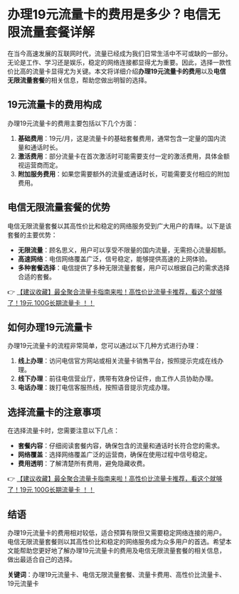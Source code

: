 # 办理19元流量卡的费用是多少？电信无限流量套餐详解

在当今高速发展的互联网时代，流量已经成为我们日常生活中不可或缺的一部分。无论是工作、学习还是娱乐，稳定的网络连接都显得尤为重要。因此，选择一款性价比高的流量卡显得尤为关键。本文将详细介绍**办理19元流量卡的费用**以及**电信无限流量套餐**的相关信息，帮助您做出明智的选择。

## 19元流量卡的费用构成

办理19元流量卡的费用主要包括以下几个方面：

1. **基础费用**：19元/月，这是流量卡的基础套餐费用，通常包含一定量的国内流量和通话时长。
2. **激活费用**：部分流量卡在首次激活时可能需要支付一定的激活费用，具体金额视运营商而定。
3. **附加服务费用**：如果您需要额外的流量或通话时长，可能需要支付相应的附加费用。

## 电信无限流量套餐的优势

电信无限流量套餐以其高性价比和稳定的网络服务受到广大用户的青睐。以下是该套餐的主要优势：

- **无限流量**：顾名思义，用户可以享受不限量的国内流量，无需担心流量超额。
- **高速网络**：电信网络覆盖广泛，信号稳定，能够提供高速的上网体验。
- **多种套餐选择**：电信提供了多种无限流量套餐，用户可以根据自己的需求选择合适的套餐。

👉 [【建议收藏】最全聚合流量卡指南来啦！高性价比流量卡推荐，看这个就够了！19元 100G长期流量卡 ！！](https://bit.ly/Liuliangka)

## 如何办理19元流量卡

办理19元流量卡的流程非常简单，您可以通过以下几种方式进行办理：

1. **线上办理**：访问电信官方网站或相关流量卡销售平台，按照提示完成在线办理。
2. **线下办理**：前往电信营业厅，携带有效身份证件，由工作人员协助办理。
3. **电话办理**：拨打电信客服热线，按照语音提示完成办理。

## 选择流量卡的注意事项

在选择流量卡时，您需要注意以下几点：

- **套餐内容**：仔细阅读套餐内容，确保包含的流量和通话时长符合您的需求。
- **网络覆盖**：选择网络覆盖广泛的运营商，确保在使用过程中信号稳定。
- **费用透明**：了解清楚所有费用，避免隐藏收费。

👉 [【建议收藏】最全聚合流量卡指南来啦！高性价比流量卡推荐，看这个就够了！19元 100G长期流量卡 ！！](https://bit.ly/Liuliangka)

## 结语

办理19元流量卡的费用相对较低，适合预算有限但又需要稳定网络连接的用户。电信无限流量套餐则以其高性价比和稳定的网络服务成为众多用户的首选。希望本文能帮助您更好地了解办理19元流量卡的费用及电信无限流量套餐的相关信息，做出最适合自己的选择。

**关键词**：办理19元流量卡、电信无限流量套餐、流量卡费用、高性价比流量卡、19元流量卡